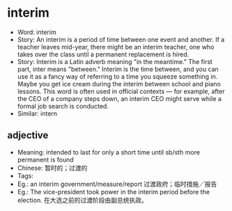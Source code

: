 # interim

- Word: interim
- Story: An interim is a period of time between one event and another. If a teacher leaves mid-year, there might be an interim teacher, one who takes over the class until a permanent replacement is hired.
- Story: Interim is a Latin adverb meaning "in the meantime." The first part, inter means "between." Interim is the time between, and you can use it as a fancy way of referring to a time you squeeze something in. Maybe you get ice cream during the interim between school and piano lessons. This word is often used in official contexts — for example, after the CEO of a company steps down, an interim CEO might serve while a formal job search is conducted.
- Similar: intern

## adjective

- Meaning: intended to last for only a short time until sb/sth more permanent is found
- Chinese: 暂时的；过渡的
- Tags: 
- Eg.: an interim government/measure/report 过渡政府；临时措施╱报告
- Eg.: The vice-president took power in the interim period before the election. 在大选之前的过渡阶段由副总统执政。

